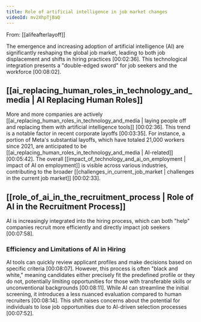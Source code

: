 ```yaml
---
title: Role of artificial intelligence in job market changes
videoId: mv2XhpTjBaQ
---
```


From: [[alifeafterlayoff]] <br/> 

The emergence and increasing adoption of artificial intelligence (AI) are significantly reshaping the global job market, leading to both job displacement and shifts in hiring practices <a class="yt-timestamp" data-t="00:02:36">[00:02:36]</a>. This technological integration presents a "double-edged sword" for job seekers and the workforce <a class="yt-timestamp" data-t="00:08:02">[00:08:02]</a>.

## [[ai_replacing_human_roles_in_technology_and_media | AI Replacing Human Roles]]

More and more companies are actively [[ai_replacing_human_roles_in_technology_and_media | laying people off and replacing them with artificial intelligence tools]] <a class="yt-timestamp" data-t="00:02:36">[00:02:36]</a>. This trend is a notable factor in recent corporate layoffs <a class="yt-timestamp" data-t="00:03:35">[00:03:35]</a>. For instance, a portion of Meta's substantial layoffs, which have totaled 21,000 workers since 2021, are anticipated to be [[ai_replacing_human_roles_in_technology_and_media | AI-related]] <a class="yt-timestamp" data-t="00:05:42">[00:05:42]</a>. The overall [[impact_of_technology_and_ai_on_employment | impact of AI on employment]] is visible across various industries, contributing to the broader [[challenges_in_current_job_market | challenges in the current job market]] <a class="yt-timestamp" data-t="00:02:33">[00:02:33]</a>.

## [[role_of_ai_in_the_recruitment_process | Role of AI in the Recruitment Process]]

AI is increasingly integrated into the hiring process, which can both "help" companies recruit more efficiently and directly impact job seekers <a class="yt-timestamp" data-t="00:07:58">[00:07:58]</a>.

### Efficiency and Limitations of AI in Hiring
AI tools can quickly review applicant profiles and make decisions based on specific criteria <a class="yt-timestamp" data-t="00:08:07">[00:08:07]</a>. However, this process is often "black and white," meaning candidates either precisely fit the predefined profile or they do not, potentially limiting opportunities for those with transferable skills or unconventional backgrounds <a class="yt-timestamp" data-t="00:08:11">[00:08:11]</a>. While AI can streamline the initial screening, it introduces a less nuanced evaluation compared to human recruiters <a class="yt-timestamp" data-t="00:08:14">[00:08:14]</a>. This shift raises concerns about the potential for individuals to lose job opportunities due to AI-driven selection processes <a class="yt-timestamp" data-t="00:07:52">[00:07:52]</a>.